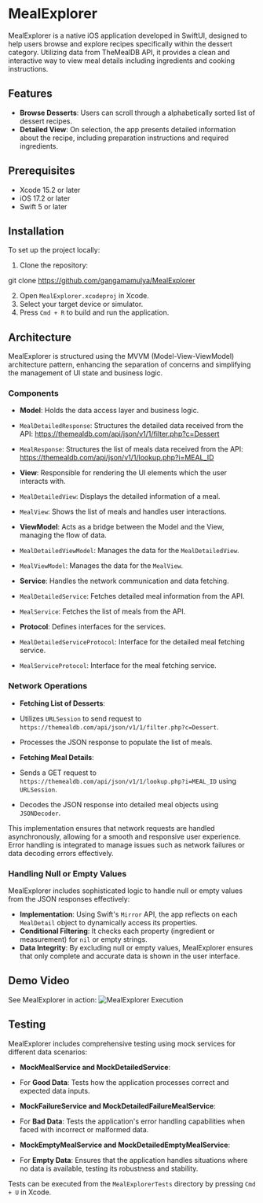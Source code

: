 # MealExplorer

MealExplorer is a native iOS application developed in SwiftUI, designed to help users browse and explore recipes specifically within the dessert category. Utilizing data from TheMealDB API, it provides a clean and interactive way to view meal details including ingredients and cooking instructions.

## Features

- **Browse Desserts**: Users can scroll through a alphabetically sorted list of dessert recipes.
- **Detailed View**: On selection, the app presents detailed information about the recipe, including preparation instructions and required ingredients.

## Prerequisites

- Xcode 15.2 or later
- iOS 17.2 or later
- Swift 5 or later


## Installation

To set up the project locally:

1. Clone the repository:

git clone https://github.com/gangamamulya/MealExplorer

2. Open `MealExplorer.xcodeproj` in Xcode.
3. Select your target device or simulator.
4. Press `Cmd + R` to build and run the application.

## Architecture

MealExplorer is structured using the MVVM (Model-View-ViewModel) architecture pattern, enhancing the separation of concerns and simplifying the management of UI state and business logic.

### Components

- **Model**: Holds the data access layer and business logic.
- `MealDetailedResponse`: Structures the detailed data received from the API: https://themealdb.com/api/json/v1/1/filter.php?c=Dessert
- `MealResponse`: Structures the list of meals data received from the API: https://themealdb.com/api/json/v1/1/lookup.php?i=MEAL_ID

- **View**: Responsible for rendering the UI elements which the user interacts with.
- `MealDetailedView`: Displays the detailed information of a meal.
- `MealView`: Shows the list of meals and handles user interactions.

- **ViewModel**: Acts as a bridge between the Model and the View, managing the flow of data.
- `MealDetailedViewModel`: Manages the data for the `MealDetailedView`.
- `MealViewModel`: Manages the data for the `MealView`.

- **Service**: Handles the network communication and data fetching.
- `MealDetailedService`: Fetches detailed meal information from the API.
- `MealService`: Fetches the list of meals from the API.

- **Protocol**: Defines interfaces for the services.
- `MealDetailedServiceProtocol`: Interface for the detailed meal fetching service.
- `MealServiceProtocol`: Interface for the meal fetching service.

### Network Operations

- **Fetching List of Desserts**:
- Utilizes `URLSession` to send request to `https://themealdb.com/api/json/v1/1/filter.php?c=Dessert`.
- Processes the JSON response to populate the list of meals.

- **Fetching Meal Details**:
- Sends a GET request to `https://themealdb.com/api/json/v1/1/lookup.php?i=MEAL_ID` using `URLSession`.
- Decodes the JSON response into detailed meal objects using `JSONDecoder`.

This implementation ensures that network requests are handled asynchronously, allowing for a smooth and responsive user experience. Error handling is integrated to manage issues such as network failures or data decoding errors effectively.

### Handling Null or Empty Values

MealExplorer includes sophisticated logic to handle null or empty values from the JSON responses effectively:

- **Implementation**: Using Swift's `Mirror` API, the app reflects on each `MealDetail` object to dynamically access its properties.
- **Conditional Filtering**: It checks each property (ingredient or measurement) for `nil` or empty strings.
- **Data Integrity**: By excluding null or empty values, MealExplorer ensures that only complete and accurate data is shown in the user interface.

## Demo Video

See MealExplorer in action:
![MealExplorer Execution](https://github.com/gangamamulya/MealExplorer/assets/88301130/9f369a39-376a-4aab-87be-328838f62312)


## Testing

MealExplorer includes comprehensive testing using mock services for different data scenarios:

- **MockMealService and MockDetailedService**:
- For **Good Data**: Tests how the application processes correct and expected data inputs.

- **MockFailureService and MockDetailedFailureMealService**:
- For **Bad Data**: Tests the application's error handling capabilities when faced with incorrect or malformed data.

- **MockEmptyMealService and MockDetailedEmptyMealService**:
- For **Empty Data**: Ensures that the application handles situations where no data is available, testing its robustness and stability.

Tests can be executed from the `MealExplorerTests` directory by pressing `Cmd + U` in Xcode.

